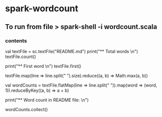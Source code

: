 # spark-wordcount


## To run from file > spark-shell -i wordcount.scala

### contents
val textFile = sc.textFile("README.md")
print("** Total words \n")
textFile.count()

print("** First word \n")
textFile.first()

textFile.map(line => line.split(" ").size).reduce((a, b) => Math.max(a, b))

val wordCounts = textFile.flatMap(line => line.split(" ")).map(word => (word, 1)).reduceByKey((a, b) => a + b)

print("** Word count in README file: \n")

wordCounts.collect()
